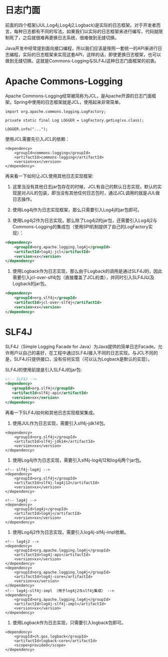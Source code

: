  # 日志门面
前面的四个框架(JUL,Log4j,Log4j2,Logback)是实际的日志框架。对于开发者而言，每种日志都有不同的写法。如果我们以实际的日志框架来进行编写，代码就限制死了，之后就很难再更换日志系统，很难做到无缝切换。

Java开发中经常提到面向接口编程，所以我们应该是按照一套统一的API来进行日志编程，实际的日志框架来实现这套API，这样的话，即使更换日志框架，也可以做到无缝切换。这就是Commons-Logging与SLF4J这种日志门面框架的初衷。

# Apache Commons-Logging
Apache Commons-Logging经常被简称为JCL，是Apache开源的日志门面框架。Spring中使用的日志框架就是JCL，使用起来非常简单。
```
import org.apache.commons.logging.LogFactory;

private static final Log LOGGER = LogFactory.getLog(xx.class);

LOGGER.info("...");
```
使用JCL需要先引入JCL的依赖：
```
<dependency>
    <groupId>commons-logging</groupId>
    <artifactId>commons-logging</artifactId>
    <version>xx</version>
</dependency>
```
再来看一下如何让JCL使用其他日志实现框架:

1. 这里当没有其他日志jar包存在的时候，JCL有自己的默认日志实现，默认的实现是对JUL的包装，即当没有其他任何日志包时，通过JCL调用的就是JUL做日志操作。

1. 使用Log4j作为日志实现框架，那么只需要引入Log4j的jar包即可。

1. 使用Log4j2作为日志实现，那么除了Log4j2的jar包，还需要引入Log4j2与Commons-Logging的集成包（使用SPI机制提供了自己的LogFactory实现）：
```xml
<dependency>
    <groupId>org.apache.logging.log4j</groupId>
    <artifactId>log4j-jcl</artifactId>
    <version>xx</version>
</dependency>
```
1. 使用Logback作为日志实现，那么由于Logback的调用是通过SLF4J的，因此需要引入jcl-over-slf4j包（直接覆盖了JCL的类），并同时引入SLF4J以及Logback的jar包。
```xml
<dependency>
    <groupId>org.slf4j</groupId>
    <artifactId>jcl-over-slf4j</artifactId>
    <version>xx</version>
</dependency>
```


# SLF4J
SLF4J（Simple Logging Facade for Java）为Java提供的简单日志Facade。允许用户以自己的喜好，在工程中通过SLF4J接入不同的日志实现。与JCL不同的是，SLF4J只提供接口，没有任何实现（可以认为Logback是默认的实现）。

SLF4J的使用前提是引入SLF4J的jar包:
```xml
<!-- SLF4J -->
<dependency>
   <groupId>org.slf4j</groupId>
   <artifactId>slf4j-api</artifactId>
   <version>xx</version>
</dependency>
```
再看一下SLF4J如何和其他日志实现框架集成。

1. 使用JUL作为日志实现，需要引入slf4j-jdk14包。
```
<dependency>
    <groupId>org.slf4j</groupId>
    <artifactId>slf4j-jdk14</artifactId>
    <version>xx</version>
</dependency>
```

1. 使用Log4j作为日志实现，需要引入slf4j-log4j12和log4j两个jar包。

```
<!-- slf4j-log4j -->
<dependency>
    <groupId>org.slf4j</groupId>
    <artifactId>slf4j-log4j12</artifactId>
    <version>xx</version>
</dependency>

<!-- log4j -->
<dependency>
    <groupId>log4j</groupId>
    <artifactId>log4j</artifactId>
    <version>xx</version>
</dependency>
```

1. 使用Log4j2作为日志实现，需要引入log4j-slf4j-impl依赖。

```
<!-- log4j2 -->
<dependency>
    <groupId>org.apache.logging.log4j</groupId>
    <artifactId>log4j-api</artifactId>
    <version>xx</version>
</dependency>
<dependency>
    <groupId>org.apache.logging.log4j</groupId>
    <artifactId>log4j-core</artifactId>
    <version>xx/version>
</dependency>
<!-- log4j-slf4j-impl （用于log4j2与slf4j集成） -->
<dependency>
    <groupId>org.apache.logging.log4j</groupId>
    <artifactId>log4j-slf4j-impl</artifactId>
    <version>xx</version>
</dependency>
```

1. 使用Logback作为日志实现，只需要引入logback包即可。
```
<dependency>
    <groupId>ch.qos.logback</groupId>
    <artifactId>logback-core</artifactId>
    <scope>provided</scope>
</dependency>
```